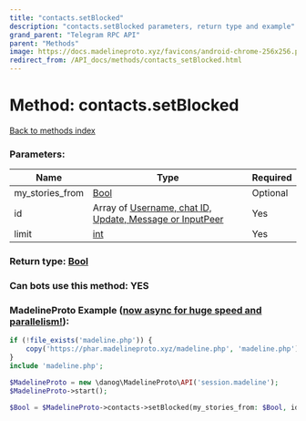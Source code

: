 ```yaml
---
title: "contacts.setBlocked"
description: "contacts.setBlocked parameters, return type and example"
grand_parent: "Telegram RPC API"
parent: "Methods"
image: https://docs.madelineproto.xyz/favicons/android-chrome-256x256.png
redirect_from: /API_docs/methods/contacts_setBlocked.html
---
```

# Method: contacts.setBlocked
[Back to methods index](index.html)



### Parameters:

| Name     |    Type       | Required |
|----------|---------------|----------|
|my\_stories\_from|[Bool](/API_docs/types/Bool.html) | Optional|
|id|Array of [Username, chat ID, Update, Message or InputPeer](/API_docs/types/InputPeer.html) | Yes|
|limit|[int](/API_docs/types/int.html) | Yes|


### Return type: [Bool](/API_docs/types/Bool.html)

### Can bots use this method: **YES**


### MadelineProto Example ([now async for huge speed and parallelism!](https://docs.madelineproto.xyz/docs/ASYNC.html)):


```php
if (!file_exists('madeline.php')) {
    copy('https://phar.madelineproto.xyz/madeline.php', 'madeline.php');
}
include 'madeline.php';

$MadelineProto = new \danog\MadelineProto\API('session.madeline');
$MadelineProto->start();

$Bool = $MadelineProto->contacts->setBlocked(my_stories_from: $Bool, id: [$InputPeer, $InputPeer], limit: $int, );
```

